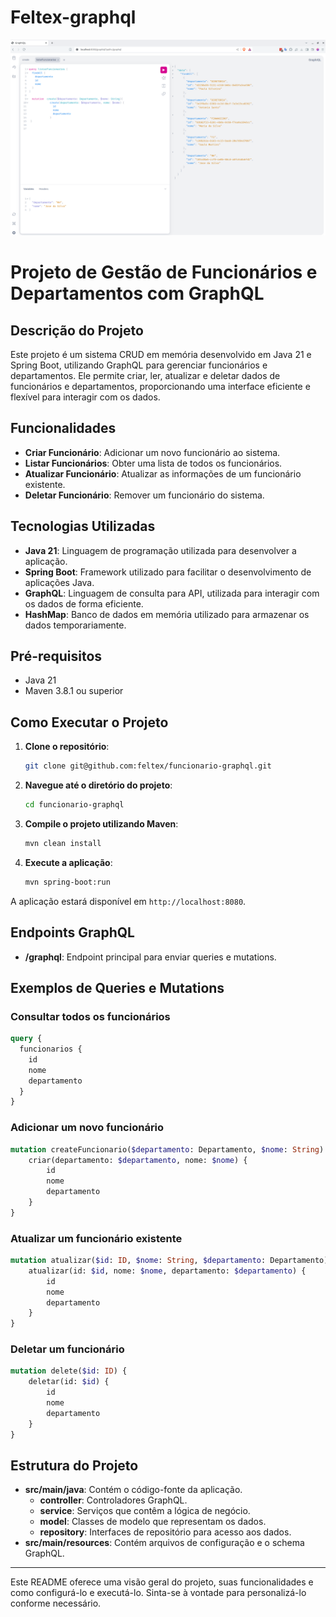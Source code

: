 # Feltex-graphql


![GraphQL](imagens/graphQL.png)


# Projeto de Gestão de Funcionários e Departamentos com GraphQL

## Descrição do Projeto
Este projeto é um sistema CRUD em memória desenvolvido em Java 21 e Spring Boot, utilizando GraphQL para gerenciar funcionários e departamentos. Ele permite criar, ler, atualizar e deletar dados de funcionários e departamentos, proporcionando uma interface eficiente e flexível para interagir com os dados.

## Funcionalidades
- **Criar Funcionário**: Adicionar um novo funcionário ao sistema.
- **Listar Funcionários**: Obter uma lista de todos os funcionários.
- **Atualizar Funcionário**: Atualizar as informações de um funcionário existente.
- **Deletar Funcionário**: Remover um funcionário do sistema.

## Tecnologias Utilizadas
- **Java 21**: Linguagem de programação utilizada para desenvolver a aplicação.
- **Spring Boot**: Framework utilizado para facilitar o desenvolvimento de aplicações Java.
- **GraphQL**: Linguagem de consulta para API, utilizada para interagir com os dados de forma eficiente.
- **HashMap**: Banco de dados em memória utilizado para armazenar os dados temporariamente.

## Pré-requisitos
- Java 21
- Maven 3.8.1 ou superior

## Como Executar o Projeto
1. **Clone o repositório**:
   ```sh
   git clone git@github.com:feltex/funcionario-graphql.git
   ```
2. **Navegue até o diretório do projeto**:
   ```sh
   cd funcionario-graphql
   ```
3. **Compile o projeto utilizando Maven**:
   ```sh
   mvn clean install
   ```
4. **Execute a aplicação**:
   ```sh
   mvn spring-boot:run
   ```
   

A aplicação estará disponível em `http://localhost:8080`.

## Endpoints GraphQL
- **/graphql**: Endpoint principal para enviar queries e mutations.

## Exemplos de Queries e Mutations

### Consultar todos os funcionários
```graphql
query {
  funcionarios {
    id
    nome
    departamento
  }
}
```

### Adicionar um novo funcionário
```graphql
mutation createFuncionario($departamento: Departamento, $nome: String) {
    criar(departamento: $departamento, nome: $nome) {
        id
        nome
        departamento
    }
}
```

### Atualizar um funcionário existente
```graphql
mutation atualizar($id: ID, $nome: String, $departamento: Departamento) {
    atualizar(id: $id, nome: $nome, departamento: $departamento) {
        id
        nome
        departamento
    }
}
```

### Deletar um funcionário
```graphql
mutation delete($id: ID) {
    deletar(id: $id) {
        id
        nome
        departamento
    }
}
```



## Estrutura do Projeto
- **src/main/java**: Contém o código-fonte da aplicação.
    - **controller**: Controladores GraphQL.
    - **service**: Serviços que contêm a lógica de negócio.
    - **model**: Classes de modelo que representam os dados.
    - **repository**: Interfaces de repositório para acesso aos dados.
- **src/main/resources**: Contém arquivos de configuração e o schema GraphQL.

---

Este README oferece uma visão geral do projeto, suas funcionalidades e como configurá-lo e executá-lo. 
Sinta-se à vontade para personalizá-lo conforme necessário.
